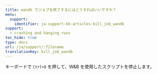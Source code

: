 ```yaml
---
title: wandb でジョブを終了するにはどうすればいいですか？
menu:
  support:
    identifier: ja-support-kb-articles-kill_job_wandb
support:
  - crashing and hanging runs
toc_hide: true
type: docs
url: /ja/support/:filename
translationKey: kill_job_wandb
---
```

キーボードで `Ctrl+D` を押して、W&B を使用したスクリプトを停止します。